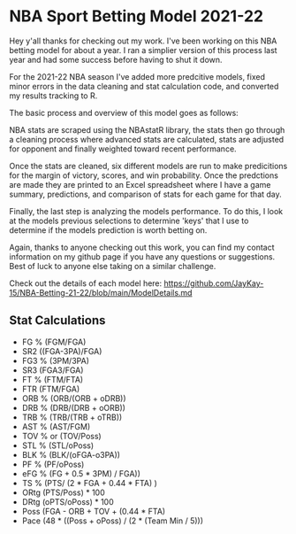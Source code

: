 # NBA Sport Betting Model 2021-22

Hey y'all thanks for checking out my work. I've been working on this NBA betting model for about a year. I ran a simplier version of this process last year and had some success before having to shut it down.

For the 2021-22 NBA season I've added more predcitive models, fixed minor errors in the data cleaning and stat calculation code, and converted my results tracking to R.

The basic process and overview of this model goes as follows:

NBA stats are scraped using the NBAstatR library, the stats then go through a cleaning process where advanced stats are calculated, stats are adjusted for opponent and finally weighted toward recent performance.

Once the stats are cleaned, six different models are run to make predicitions for the margin of victory, scores, and win probability. Once the predctions are made they are printed to an Excel spreadsheet where I have a game summary, predictions, and comparison of stats for each game for that day.

Finally, the last step is analyzing the models performance. To do this, I look at the models previous selections to determine 'keys' that I use to determine if the models prediction is worth betting on.

Again, thanks to anyone checking out this work, you can find my contact information on my github page if you have any questions or suggestions. Best of luck to anyone else taking on a similar challenge.

Check out the details of each model here: https://github.com/JayKay-15/NBA-Betting-21-22/blob/main/ModelDetails.md

## Stat Calculations

-	FG % (FGM/FGA)
-	SR2 ((FGA-3PA)/FGA)
-	FG3 % (3PM/3PA)
-	SR3 (FGA3/FGA)
-	FT % (FTM/FTA)
-	FTR (FTM/FGA)
-	ORB % (ORB/(ORB + oDRB))
-	DRB % (DRB/(DRB + oORB))
-	TRB % (TRB/(TRB + oTRB))
-	AST % (AST/FGM)
-	TOV % or (TOV/Poss)
-	STL % (STL/oPoss)
-	BLK % (BLK/(oFGA-o3PA))
-	PF % (PF/oPoss)
-	eFG % (FG + 0.5 * 3PM) / FGA))
-	TS % (PTS/ (2 * FGA + 0.44 * FTA) )
-	ORtg (PTS/Poss) * 100
-	DRtg (oPTS/oPoss) * 100
-	Poss (FGA - ORB + TOV + (0.44 * FTA) 
-	Pace (48 * ((Poss + oPoss) / (2 * (Team Min / 5)))
